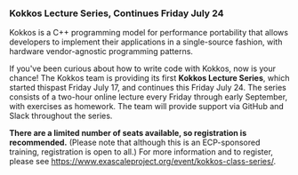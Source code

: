 ### Kokkos Lecture Series, Continues Friday July 24

Kokkos is a C++ programming model for performance portability that allows 
developers to implement their applications in a single-source fashion, with
hardware vendor-agnostic programming patterns.

If you've been curious about how to write code with Kokkos, now is your chance!
The Kokkos team is providing its first **Kokkos Lecture Series**, which started 
thispast Friday July 17, and continues this Friday July 24. The series consists
of a two-hour online lecture every Friday through early September, with exercises
as homework. The team will provide support via GitHub and Slack throughout the
series.

**There are a limited number of seats available, so registration is 
recommended.** (Please note that although this is 
an ECP-sponsored training, registration is open to all.) For more information 
and to register, please see 
<https://www.exascaleproject.org/event/kokkos-class-series/>.
